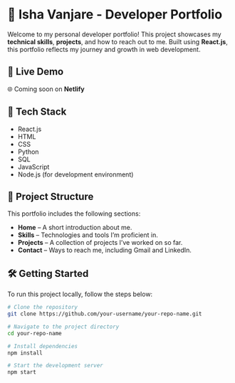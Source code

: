 # 💼 Isha Vanjare - Developer Portfolio

Welcome to my personal developer portfolio! This project showcases my **technical skills**, **projects**, and how to reach out to me. Built using **React.js**, this portfolio reflects my journey and growth in web development.

## 🔗 Live Demo

🌐 Coming soon on **Netlify**

## 🧰 Tech Stack

- React.js
- HTML
- CSS
- Python
- SQL
- JavaScript
- Node.js (for development environment)


## 📁 Project Structure

This portfolio includes the following sections:

- **Home** – A short introduction about me.
- **Skills** – Technologies and tools I’m proficient in.
- **Projects** – A collection of projects I’ve worked on so far.
- **Contact** – Ways to reach me, including Gmail and LinkedIn.


## 🛠️ Getting Started

To run this project locally, follow the steps below:

```bash
# Clone the repository
git clone https://github.com/your-username/your-repo-name.git

# Navigate to the project directory
cd your-repo-name

# Install dependencies
npm install

# Start the development server
npm start




